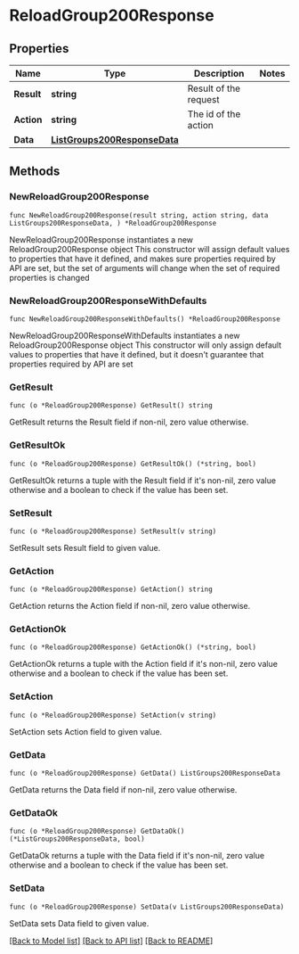 # ReloadGroup200Response

## Properties

Name | Type | Description | Notes
------------ | ------------- | ------------- | -------------
**Result** | **string** | Result of the request | 
**Action** | **string** | The id of the action | 
**Data** | [**ListGroups200ResponseData**](ListGroups200ResponseData.md) |  | 

## Methods

### NewReloadGroup200Response

`func NewReloadGroup200Response(result string, action string, data ListGroups200ResponseData, ) *ReloadGroup200Response`

NewReloadGroup200Response instantiates a new ReloadGroup200Response object
This constructor will assign default values to properties that have it defined,
and makes sure properties required by API are set, but the set of arguments
will change when the set of required properties is changed

### NewReloadGroup200ResponseWithDefaults

`func NewReloadGroup200ResponseWithDefaults() *ReloadGroup200Response`

NewReloadGroup200ResponseWithDefaults instantiates a new ReloadGroup200Response object
This constructor will only assign default values to properties that have it defined,
but it doesn't guarantee that properties required by API are set

### GetResult

`func (o *ReloadGroup200Response) GetResult() string`

GetResult returns the Result field if non-nil, zero value otherwise.

### GetResultOk

`func (o *ReloadGroup200Response) GetResultOk() (*string, bool)`

GetResultOk returns a tuple with the Result field if it's non-nil, zero value otherwise
and a boolean to check if the value has been set.

### SetResult

`func (o *ReloadGroup200Response) SetResult(v string)`

SetResult sets Result field to given value.


### GetAction

`func (o *ReloadGroup200Response) GetAction() string`

GetAction returns the Action field if non-nil, zero value otherwise.

### GetActionOk

`func (o *ReloadGroup200Response) GetActionOk() (*string, bool)`

GetActionOk returns a tuple with the Action field if it's non-nil, zero value otherwise
and a boolean to check if the value has been set.

### SetAction

`func (o *ReloadGroup200Response) SetAction(v string)`

SetAction sets Action field to given value.


### GetData

`func (o *ReloadGroup200Response) GetData() ListGroups200ResponseData`

GetData returns the Data field if non-nil, zero value otherwise.

### GetDataOk

`func (o *ReloadGroup200Response) GetDataOk() (*ListGroups200ResponseData, bool)`

GetDataOk returns a tuple with the Data field if it's non-nil, zero value otherwise
and a boolean to check if the value has been set.

### SetData

`func (o *ReloadGroup200Response) SetData(v ListGroups200ResponseData)`

SetData sets Data field to given value.



[[Back to Model list]](../README.md#documentation-for-models) [[Back to API list]](../README.md#documentation-for-api-endpoints) [[Back to README]](../README.md)


